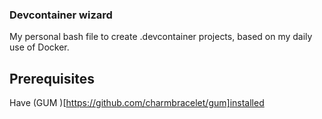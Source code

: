 ### Devcontainer wizard

My personal bash file to create .devcontainer projects, based on my daily use of Docker.

## Prerequisites
Have (GUM )[https://github.com/charmbracelet/gum]installed